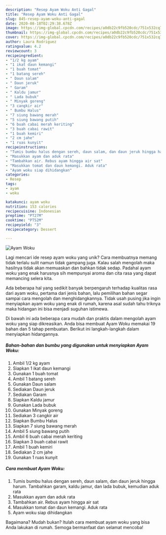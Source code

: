 ```yaml
---
description: "Resep Ayam Woku Anti Gagal"
title: "Resep Ayam Woku Anti Gagal"
slug: 845-resep-ayam-woku-anti-gagal
date: 2020-08-18T02:29:38.678Z
image: https://img-global.cpcdn.com/recipes/a0db22c9fb520cdc/751x532cq70/ayam-woku-foto-resep-utama.jpg
thumbnail: https://img-global.cpcdn.com/recipes/a0db22c9fb520cdc/751x532cq70/ayam-woku-foto-resep-utama.jpg
cover: https://img-global.cpcdn.com/recipes/a0db22c9fb520cdc/751x532cq70/ayam-woku-foto-resep-utama.jpg
author: Laura Rodriguez
ratingvalue: 4.2
reviewcount: 3
recipeingredient:
- "1/2 kg ayam"
- "1 ikat daun kemangi"
- "1 buah tomat"
- "1 batang sereh"
- " Daun salam"
- " Daun jeruk"
- " Garam"
- " Kaldu jamur"
- " Lada bubuk"
- " Minyak goreng"
- "3 cangkir air"
- " Bumbu Halus"
- "7 siung bawang merah"
- "5 siung bawang putih"
- "6 buah cabai merah keriting"
- "3 buah cabai rawit"
- "1 buah kemiri"
- "2 cm jahe"
- "1 ruas kunyit"
recipeinstructions:
- "Tumis bumbu halus dengan sereh, daun salam, dan daun jeruk hingga harum. Tambahkan garam, kaldu jamur, dan lada bubuk, kemudian aduk rata"
- "Masukkan ayam dan aduk rata"
- "Tambahkan air. Rebus ayam hingga air sat"
- "Masukkan tomat dan daun kemangi. Aduk rata"
- "Ayam woku siap dihidangkan"
categories:
- Resep
tags:
- ayam
- woku

katakunci: ayam woku 
nutrition: 153 calories
recipecuisine: Indonesian
preptime: "PT27M"
cooktime: "PT52M"
recipeyield: "3"
recipecategory: Dessert

---
```



![Ayam Woku](https://img-global.cpcdn.com/recipes/a0db22c9fb520cdc/751x532cq70/ayam-woku-foto-resep-utama.jpg)

Lagi mencari ide resep ayam woku yang unik? Cara membuatnya memang tidak terlalu sulit namun tidak gampang juga. Kalau salah mengolah maka hasilnya tidak akan memuaskan dan bahkan tidak sedap. Padahal ayam woku yang enak harusnya sih mempunyai aroma dan cita rasa yang dapat memancing selera kita.



Ada beberapa hal yang sedikit banyak berpengaruh terhadap kualitas rasa dari ayam woku, pertama dari jenis bahan, lalu pemilihan bahan segar sampai cara mengolah dan menghidangkannya. Tidak usah pusing jika ingin menyiapkan ayam woku yang enak di rumah, karena asal sudah tahu triknya maka hidangan ini bisa menjadi suguhan istimewa.


Di bawah ini ada beberapa cara mudah dan praktis dalam mengolah ayam woku yang siap dikreasikan. Anda bisa membuat Ayam Woku memakai 19 bahan dan 5 tahap pembuatan. Berikut ini langkah-langkah dalam menyiapkan hidangannya.

<!--inarticleads1-->

##### Bahan-bahan dan bumbu yang digunakan untuk menyiapkan Ayam Woku:

1. Ambil 1/2 kg ayam
1. Siapkan 1 ikat daun kemangi
1. Gunakan 1 buah tomat
1. Ambil 1 batang sereh
1. Gunakan  Daun salam
1. Sediakan  Daun jeruk
1. Sediakan  Garam
1. Siapkan  Kaldu jamur
1. Gunakan  Lada bubuk
1. Gunakan  Minyak goreng
1. Sediakan 3 cangkir air
1. Siapkan  Bumbu Halus
1. Siapkan 7 siung bawang merah
1. Ambil 5 siung bawang putih
1. Ambil 6 buah cabai merah keriting
1. Siapkan 3 buah cabai rawit
1. Ambil 1 buah kemiri
1. Sediakan 2 cm jahe
1. Gunakan 1 ruas kunyit




<!--inarticleads2-->

##### Cara membuat Ayam Woku:

1. Tumis bumbu halus dengan sereh, daun salam, dan daun jeruk hingga harum. Tambahkan garam, kaldu jamur, dan lada bubuk, kemudian aduk rata
1. Masukkan ayam dan aduk rata
1. Tambahkan air. Rebus ayam hingga air sat
1. Masukkan tomat dan daun kemangi. Aduk rata
1. Ayam woku siap dihidangkan




Bagaimana? Mudah bukan? Itulah cara membuat ayam woku yang bisa Anda lakukan di rumah. Semoga bermanfaat dan selamat mencoba!

